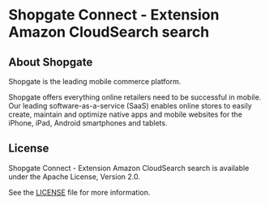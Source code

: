 # Shopgate Connect - Extension Amazon CloudSearch search

## About Shopgate

Shopgate is the leading mobile commerce platform.

Shopgate offers everything online retailers need to be successful in mobile. Our leading
software-as-a-service (SaaS) enables online stores to easily create, maintain and optimize native
apps and mobile websites for the iPhone, iPad, Android smartphones and tablets.


## License

Shopgate Connect - Extension Amazon CloudSearch search is available under the Apache License, Version 2.0.

See the [LICENSE](./LICENSE) file for more information.
